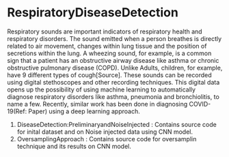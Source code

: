 # RespiratoryDiseaseDetection


Respiratory sounds are important indicators of respiratory health and respiratory disorders. The sound emitted when a person breathes is directly related to air movement, changes within lung tissue and the position of secretions within the lung. A wheezing sound, for example, is a common sign that a patient has an obstructive airway disease like asthma or chronic obstructive pulmonary disease (COPD). Unlike Adults, children, for example, have 9 different types of cough[Source]. These sounds can be recorded using digital stethoscopes and other recording techniques. This digital data opens up the possibility of using machine learning to automatically diagnose respiratory disorders like asthma, pneumonia and bronchiolitis, to name a few. Recently, similar work has been done in diagnosing COVID-19(Ref: Paper) using a deep learning approach.

1. DiseaseDetection:PreliminaryandNoiseInjected : Contains source code for inital dataset and on Noise injected data using CNN model.
2. OversamplingApproach : Contains source code for oversamplin technique and its results on CNN model.
